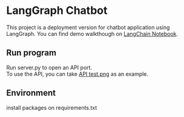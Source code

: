 # LangGraph Chatbot

This project is a deployment version for chatbot application using LangGraph.
You can find demo walkthough on [LangChain Notebook](https://github.com/chinhang0104/LangChain). 

## Run program
Run server.py to open an API port.  
To use the API, you can take [API test.png](#API_test.png) as an example. 

## Environment
install packages on requirements.txt
